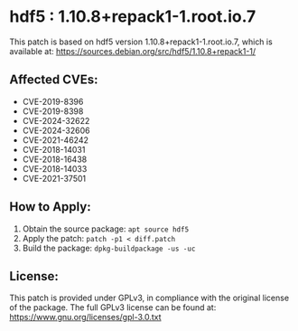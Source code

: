 # hdf5 : 1.10.8+repack1-1.root.io.7

This patch is based on hdf5 version 1.10.8+repack1-1.root.io.7, which is available at:
https://sources.debian.org/src/hdf5/1.10.8+repack1-1/

## Affected CVEs:
- CVE-2019-8396
- CVE-2019-8398
- CVE-2024-32622
- CVE-2024-32606
- CVE-2021-46242
- CVE-2018-14031
- CVE-2018-16438
- CVE-2018-14033
- CVE-2021-37501

## How to Apply:
1. Obtain the source package: `apt source hdf5`
2. Apply the patch: `patch -p1 < diff.patch`
3. Build the package: `dpkg-buildpackage -us -uc`

## License:
This patch is provided under GPLv3, in compliance with the original license of the package.
The full GPLv3 license can be found at: https://www.gnu.org/licenses/gpl-3.0.txt
